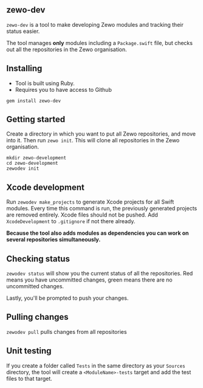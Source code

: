 zewo-dev
--------

`zewo-dev` is a tool to make developing Zewo modules and tracking their status easier.

The tool manages **only** modules including a `Package.swift` file, but checks out all the repositories in the Zewo organisation.

## Installing
* Tool is built using Ruby.
* Requires you to have access to Github

`gem install zewo-dev`

## Getting started
Create a directory in which you want to put all Zewo repositories, and move into it. Then run `zewo init`. This will clone all repositories in the Zewo organisation.

```
mkdir zewo-development
cd zewo-development
zewodev init
```

## Xcode development
Run `zewodev make_projects` to generate Xcode projects for all Swift modules. Every time this command is run, the previously generated projects are removed entirely. Xcode files should not be pushed. Add `XcodeDevelopment` to `.gitignore` if not there already.

**Because the tool also adds modules as dependencies you can work on several repositories simultaneously.**

## Checking status
`zewodev status` will show you the current status of all the repositories. Red means you have uncommitted changes, green means there are no uncommitted changes.

Lastly, you'll be prompted to push your changes.

## Pulling changes
`zewodev pull` pulls changes from all repositories

## Unit testing
If you create a folder called `Tests` in the same directory as your `Sources` directory, the tool will create a `<ModuleName>-tests` target and add the test files to that target.
